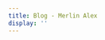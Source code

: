 ```yaml
---
title: Blog - Merlin Alex
display: ''
---
```


<SubNav/>

<ClientOnly>
  <Plum/>
</ClientOnly>

<ListPosts />
